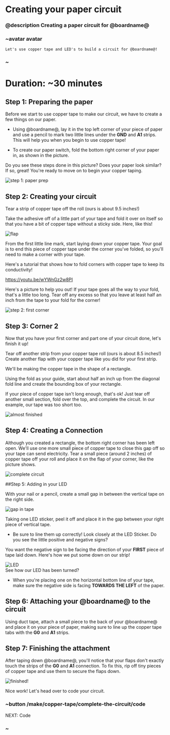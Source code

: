# Creating your paper circuit 
### @description Creating a paper circuit for @boardname@ 

### ~avatar avatar
    Let's use copper tape and LED's to build a circuit for @boardname@! 

### ~ 

# Duration: ~30 minutes 

## Step 1: Preparing the paper 

Before we start to use copper tape to make our circuit, we have to create a few things on our paper. 

* Using @boardname@, lay it in the top left corner of your piece of paper and use a pencil to mark two little lines under the **GND** and **A1** strips. This will help you when you begin to use copper tape! 

* To create our paper switch, fold the bottom right corner of your paper in, as shown in the picture. 

Do you see these steps done in this picture? Does your paper look similar? If so, great! You're ready to move on to begin your copper taping. 

![step 1: paper prep](/static/cp/tutorial/ctc/Prep.JPG)
<br> 

## Step 2: Creating your circuit 

Tear a strip of copper tape off the roll (ours is about 9.5 inches!)

Take the adhesive off of a little part of your tape and fold it over on itself so that you have a bit of copper tape without a sticky side. Here, like this! 

![flap](/static/cp/tutorial/ctc/flap.JPG)

From the first little line mark, start laying down your copper tape. Your goal is to end this piece of copper tape under the corner you've folded, so you'll need to make a corner with your tape. 

Here's a tutorial that shows how to fold corners with copper tape to keep its conductivity! 

https://youtu.be/wYWnGz2w8PI 

Here's a picture to help you out! If your tape goes all the way to your fold, that's a little too long. Tear off any excess so that you leave at least half an inch from the tape to your fold for the corner! 

![step 2: first corner](/static/cp/tutorial/ctc/cornerone.JPG)

## Step 3: Corner 2 

Now that you have your first corner and part one of your circuit done, let's finish it up! 

Tear off another strip from your copper tape roll (ours is about 8.5 inches!) Create another flap with your copper tape like you did for your first strip. 

We'll be making the copper tape in the shape of a rectangle. 

Using the fold as your guide, start about half an inch up from the diagonal fold line and create the bounding box of your rectangle. 

If your piece of copper tape isn't long enough, that's ok! Just tear off another small section, fold over the top, and complete the circuit.
In our example, our tape was too short too. 

![almost finished](/static/cp/tutorial/ctc/finishedflap.jpg)

## Step 4: Creating a Connection 

Although you created a rectangle, the bottom right corner has been left open. We'll use one more small piece of copper tape to close this gap off so your tape can send electricity. Tear a small piece (around 2 inches) of copper tape off your roll and place it on the flap of your corner, like the picture shows. 

![complete circuit](/static/cp/tutorial/ctc/circuit/strip.JPG) 

##Step 5: Adding in your LED 

With your nail or a pencil, create a small gap in between the vertical tape on the right side.

![gap in tape](/static/cp/tutorial/ctc/gap.JPG)

Taking one LED sticker, peel it off and place it in the gap between your right piece of vertical tape. 

* Be sure to line them up correctly! Look closely at the LED Sticker. Do you see the little positive and negative signs? 

You want the negative sign to be facing the direction of your **FIRST** piece of tape laid down. Here's how we put some down on our strip!

![LED](/static/cp/tutorial/ctc/led.JPG)
<br>
See how our LED has been turned?
* When you're placing one on the horizontal bottom line of your tape, make sure the negative side is facing **TOWARDS THE LEFT** of the paper.  

## Step 6: Attaching your @boardname@ to the circuit 

Using duct tape, attach a small piece to the back of your @boardname@ and place it on your piece of paper, making sure to line up the copper tape tabs with the **G0** and **A1** strips. 

## Step 7: Finishing the attachment 

After taping down @boardname@, you'll notice that your flaps don't exactly touch the strips of the **G0** and **A1** connection. To fix this, rip off tiny pieces of copper tape and use them to secure the flaps down. 

![finished!](/static/cp/tutorial/ctc/finished.jpg)

Nice work! Let's head over to code your circuit. 

### ~button /make/copper-tape/complete-the-circuit/code

NEXT: Code 

### ~ 
                                              